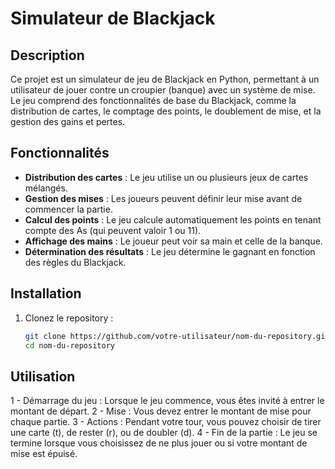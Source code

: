 # Simulateur de Blackjack

## Description
Ce projet est un simulateur de jeu de Blackjack en Python, permettant à un utilisateur de jouer contre un croupier (banque) avec un système de mise. Le jeu comprend des fonctionnalités de base du Blackjack, comme la distribution de cartes, le comptage des points, le doublement de mise, et la gestion des gains et pertes.

## Fonctionnalités
- **Distribution des cartes** : Le jeu utilise un ou plusieurs jeux de cartes mélangés.
- **Gestion des mises** : Les joueurs peuvent définir leur mise avant de commencer la partie.
- **Calcul des points** : Le jeu calcule automatiquement les points en tenant compte des As (qui peuvent valoir 1 ou 11).
- **Affichage des mains** : Le joueur peut voir sa main et celle de la banque.
- **Détermination des résultats** : Le jeu détermine le gagnant en fonction des règles du Blackjack.

## Installation
1. Clonez le repository :
   ```bash
   git clone https://github.com/votre-utilisateur/nom-du-repository.git
   cd nom-du-repository
   
## Utilisation
1 - Démarrage du jeu : Lorsque le jeu commence, vous êtes invité à entrer le montant de départ.
2 - Mise : Vous devez entrer le montant de mise pour chaque partie.
3 - Actions : Pendant votre tour, vous pouvez choisir de tirer une carte (t), de rester (r), ou de doubler (d).
4 - Fin de la partie : Le jeu se termine lorsque vous choisissez de ne plus jouer ou si votre montant de mise est épuisé.
